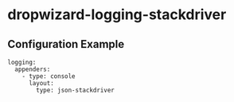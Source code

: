 # dropwizard-logging-stackdriver

## Configuration Example

```aidl
logging:
  appenders:
    - type: console
      layout:
        type: json-stackdriver
```

